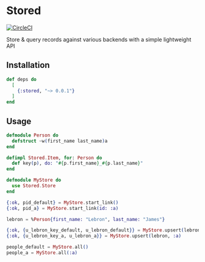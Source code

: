 # Stored
[![CircleCI](https://circleci.com/gh/rupurt/stored.svg?style=svg)](https://circleci.com/gh/rupurt/stored)

Store & query records against various backends with a simple lightweight API

## Installation

```elixir
def deps do
  [
    {:stored, "~> 0.0.1"}
  ]
end
```

## Usage

```elixir
defmodule Person do
  defstruct ~w(first_name last_name)a
end

defimpl Stored.Item, for: Person do
  def key(p), do: "#{p.first_name}_#{p.last_name}"
end

defmodule MyStore do
  use Stored.Store
end

{:ok, pid_default} = MyStore.start_link()
{:ok, pid_a} = MyStore.start_link(id: :a)

lebron = %Person{first_name: "Lebron", last_name: "James"}

{:ok, {u_lebron_key_default, u_lebron_default}} = MyStore.upsert(lebron)
{:ok, {u_lebron_key_a, u_lebron_a}} = MyStore.upsert(lebron, :a)

people_default = MyStore.all()
people_a = MyStore.all(:a)
```
